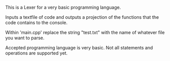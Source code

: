 This is a Lexer for a very basic programming language.

Inputs a textfile of code and outputs a projection of the functions that the code contains to the console.

Within 'main.cpp' replace the string "test.txt" with the name of whatever file you want to parse.

Accepted programming language is very basic. Not all statements and operations are supported yet.
